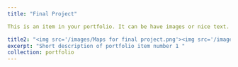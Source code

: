 ```yaml
---
title: "Final Project"

This is an item in your portfolio. It can be have images or nice text. If you name the file .md, it will be parsed as markdown. If you name the file .html, it will be parsed as HTML.

title2: "<img src='/images/Maps for final project.png'><img src='/images/Maps for final project_2.png'>"
excerpt: "Short description of portfolio item number 1 "
collection: portfolio
---
```


 

